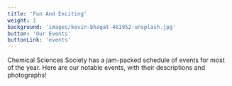 ```yaml
---
title: 'Fun And Exciting'
weight: 1
background: 'images/kevin-bhagat-461952-unsplash.jpg'
button: 'Our Events'
buttonLink: 'events'
---
```


Chemical Sciences Society has a jam-packed schedule of events for most of the year. Here are our notable events, with their descriptions and photographs!  
